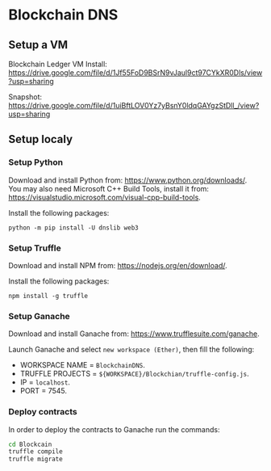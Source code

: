 # Blockchain DNS

## Setup a VM

Blockchain Ledger VM Install:
https://drive.google.com/file/d/1Jf55FoD9BSrN9vJaul9ct97CYkXR0Dls/view?usp=sharing

Snapshot:
https://drive.google.com/file/d/1uiBftLOV0Yz7yBsnY0ldqGAYgzStDll_/view?usp=sharing

## Setup localy

### Setup Python

Download and install Python from: https://www.python.org/downloads/.  
You may also need Microsoft C++ Build Tools, install it from: https://visualstudio.microsoft.com/visual-cpp-build-tools.

Install the following packages:

```
python -m pip install -U dnslib web3
```

### Setup Truffle

Download and install NPM from: https://nodejs.org/en/download/.

Install the following packages:

```
npm install -g truffle
```

### Setup Ganache

Download and install Ganache from: https://www.trufflesuite.com/ganache.

Launch Ganache and select `new workspace (Ether)`, then fill the following:

- WORKSPACE NAME = `BlockchainDNS`.
- TRUFFLE PROJECTS = `${WORKSPACE}/Blockchian/truffle-config.js`.
- IP = `localhost`.
- PORT = 7545.

### Deploy contracts

In order to deploy the contracts to Ganache run the commands:

```bash
cd Blockcain
truffle compile
truffle migrate
```

